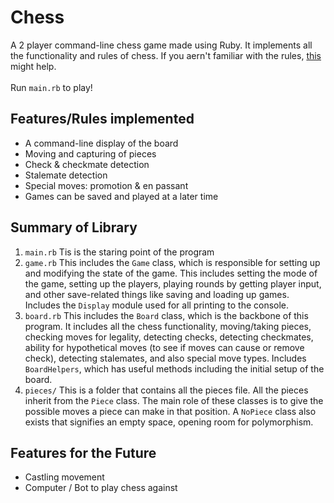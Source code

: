 # Chess
A 2 player command-line chess game made using Ruby. It implements all the functionality and rules of chess. If you aern't familiar with the rules, [this](https://en.wikipedia.org/wiki/Chess) might help.
<br><br>
Run `main.rb` to play!
<br>
## Features/Rules implemented
- A command-line display of the board
- Moving and capturing of pieces
- Check & checkmate detection
- Stalemate detection
- Special moves: promotion & en passant
- Games can be saved and played at a later time
## Summary of Library
1) `main.rb` Tis is the staring point of the program
2) `game.rb` This includes the `Game` class, which is responsible for setting up and modifying the state of the game. This includes setting the mode of the game, setting up the players, playing rounds by getting player input, and other save-related things like saving and loading up games. Includes the `Display` module used for all printing to the console.
3) `board.rb` This includes the `Board` class, which is the backbone of this program. It includes all the chess functionality, moving/taking pieces, checking moves for legality, detecting checks, detecting checkmates, ability for hypothetical moves (to see if moves can cause or remove check), detecting stalemates, and also special move types. Includes `BoardHelpers`, which has useful methods including the initial setup of the board.
4) `pieces/` This is a folder that contains all the pieces file. All the pieces inherit from the `Piece` class. The main role of these classes is to give the possible moves a piece can make in that position. A `NoPiece` class also exists that signifies an empty space, opening room for polymorphism.
## Features for the Future
- Castling movement
- Computer / Bot to play chess against